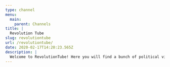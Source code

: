 ```yaml
---
type: channel
menu:
  main:
    parent: Channels
title: |
  Revolution Tube
slug: revolutiontube
url: /revolutiontube/
date: 2020-02-17T14:20:23.565Z
description: |
  Welcome to RevolutionTube! Here you will find a bunch of political video essays.
---
```

